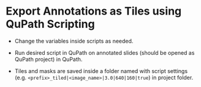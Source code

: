 # Export Annotations as Tiles using QuPath Scripting

* Change the variables inside scripts as needed.

* Run desired script in QuPath on annotated slides (should be opened as QuPath project) in QuPath.

* Tiles and masks are saved inside a folder named with script settings (e.g. `<prefix>_tiled|<image_name>|3.0|640|160|true`) in project folder.
